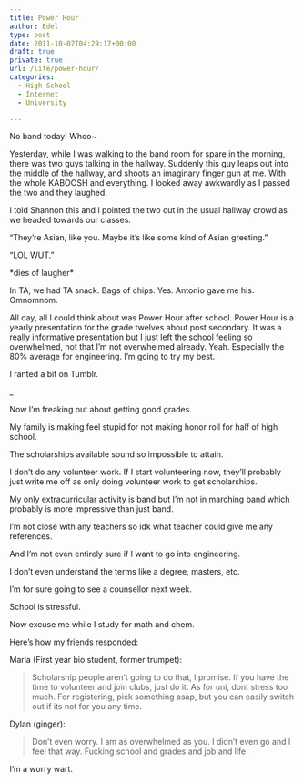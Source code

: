 ```yaml
---
title: Power Hour
author: Edel
type: post
date: 2011-10-07T04:29:17+00:00
draft: true
private: true
url: /life/power-hour/
categories:
  - High School
  - Internet
  - University

---
```

No band today! Whoo~

Yesterday, while I was walking to the band room for spare in the morning, there was two guys talking in the hallway. Suddenly this guy leaps out into the middle of the hallway, and shoots an imaginary finger gun at me. With the whole KABOOSH and everything. I looked away awkwardly as I passed the two and they laughed.

I told Shannon this and I pointed the two out in the usual hallway crowd as we headed towards our classes.

“They’re Asian, like you. Maybe it’s like some kind of Asian greeting.”

“LOL WUT.”

\*dies of laugher\*

In TA, we had TA snack. Bags of chips. Yes. Antonio gave me his. Omnomnom.

All day, all I could think about was Power Hour after school. Power Hour is a yearly presentation for the grade twelves about post secondary. It was a really informative presentation but I just left the school feeling so overwhelmed, not that I&#8217;m not overwhelmed already. Yeah. Especially the 80% average for engineering. I&#8217;m going to try my best.

I ranted a bit on Tumblr.

_</p> 

Now I’m freaking out about getting good grades.
  
My family is making feel stupid for not making honor roll for half of high school.
  
The scholarships available sound so impossible to attain.
  
I don’t do any volunteer work. If I start volunteering now, they’ll probably just write me off as only doing volunteer work to get scholarships.
  
My only extracurricular activity is band but I’m not in marching band which probably is more impressive than just band.
  
I’m not close with any teachers so idk what teacher could give me any references.
  
And I’m not even entirely sure if I want to go into engineering.
  
I don’t even understand the terms like a degree, masters, etc.

I’m for sure going to see a counsellor next week.

School is stressful.

Now excuse me while I study for math and chem.</em>

Here&#8217;s how my friends responded:

Maria (First year bio student, former trumpet):

> Scholarship people aren’t going to do that, I promise. If you have the time to volunteer and join clubs, just do it. As for uni, dont stress too much. For registering, pick something asap, but you can easily switch out if its not for you any time.

Dylan (ginger):

> Don’t even worry. I am as overwhelmed as you. I didn’t even go and I feel that way. Fucking school and grades and job and life.

I&#8217;m a worry wart.

<ol class="footnote">
</ol>